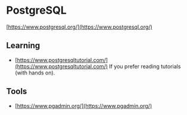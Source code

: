 
# PostgreSQL


[https://www.postgresql.org/](https://www.postgresql.org/)


## Learning

- [https://www.postgresqltutorial.com/](https://www.postgresqltutorial.com/) If you prefer reading tutorials (with hands on).

## Tools

- [https://www.pgadmin.org/](https://www.pgadmin.org/)
